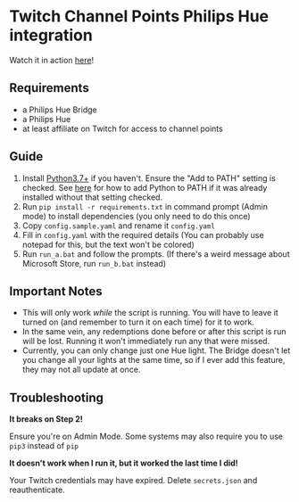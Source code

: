 # Twitch Channel Points Philips Hue integration

Watch it in action [here](https://clips.twitch.tv/SpikyLovelySwallowFailFish)!

## Requirements

 - a Philips Hue Bridge
 - a Philips Hue
 - at least affiliate on Twitch for access to channel points

## Guide
1. Install [Python3.7+](https://www.python.org/downloads/) if you haven't. Ensure the "Add to PATH" setting is checked. See [here](https://datatofish.com/add-python-to-windows-path/) for how to add Python to PATH if it was already installed without that setting checked.
2. Run `pip install -r requirements.txt` in command prompt (Admin mode) to install dependencies (you only need to do this once)
3. Copy `config.sample.yaml` and rename it `config.yaml`
4. Fill in `config.yaml` with the required details (You can probably use notepad for this, but the text won't be colored)
5. Run `run_a.bat` and follow the prompts. (If there's a weird message about Microsoft Store, run `run_b.bat` instead)

## Important Notes
 - This will only work *while* the script is running. You will have to leave it turned on (and remember to turn it on each time) for it to work.
 - In the same vein, any redemptions done before or after this script is run will be lost. Running it won't immediately run any that were missed.
 - Currently, you can only change just one Hue light. The Bridge doesn't let you change all your lights at the same time, so if I ever add this feature, they may not all update at once.

## Troubleshooting

**It breaks on Step 2!**

Ensure you're on Admin Mode. Some systems may also require you to use `pip3` instead of `pip`

**It doesn't work when I run it, but it worked the last time I did!**

Your Twitch credentials may have expired. Delete `secrets.json` and reauthenticate.
